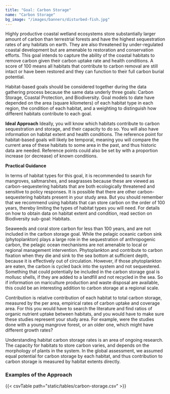 ```yaml
---
title: "Goal: Carbon Storage"
name: "Carbon Storage"
bg_image: "/images/banners/disturbed-fish.jpg"
---
```



Highly productive coastal wetland ecosystems store substantially larger amount of carbon than terrestrial forests and have the highest sequestration rates of any habitats on earth. They are also threatened by under-regulated coastal development but are amenable to restoration and conservation efforts. This goal intends to capture the ability of the coastal habitats to remove carbon given their carbon uptake rate and health conditions. A score of 100 means all habitats that contribute to carbon removal are still intact or have been restored and they can function to their full carbon burial potential.

Habitat-based goals should be considered together during the data gathering process because the same data underly three goals: Carbon Storage, Coastal Protection, and Biodiversity. Goal models to date have depended on the area (square kilometers) of each habitat type in each region, the condition of each habitat, and a weighting to distinguish how different habitats contribute to each goal.

**Ideal Approach**
Ideally, you will know which habitats contribute to carbon sequestration and storage, and their capacity to do so. You will also have information on habitat extent and health conditions. The reference point for habitat-based goals will likely be temporal, meaning you will compare the current area of these habitats to some area in the past, and thus historic data are needed. Reference points could also be set by with a proportion increase (or decrease) of known conditions.


**Practical Guidance**

In terms of habitat types for this goal, it is recommended to search for mangroves, saltmarshes, and seagrasses because these are viewed as carbon-sequestering habitats that are both ecologically threatened and sensitive to policy responses. It is possible that there are other carbon-sequestering habitats present in your study area. But you should remember that we recommend using habitats that can store carbon on the order of 100 years, thereby limiting the types of habitat types you will need. For details on how to obtain data on habitat extent and condition, read section on Biodiversity sub-goal: Habitats.

Seaweeds and coral store carbon for less than 100 years, and are not included in the carbon storage goal. While the pelagic oceanic carbon sink (phytoplankton) plays a large role in the sequestration of anthropogenic carbon, the pelagic ocean mechanisms are not amenable to local or regional management intervention. Phytoplankton and contribute to carbon fixation when they die and sink to the sea bottom at sufficient depth, because it is effectively out of circulation. However, if those phytoplankton are eaten, the carbon is cycled back into the system and not sequestered. Something that could potentially be included in the carbon storage goal is mollusc shells, if they are added to a landfill and not recycled in the sea. So if information on mariculture production and waste disposal are available, this could be an interesting addition to carbon storage at a regional scale.

Contribution is relative contribution of each habitat to total carbon storage, measured by the per area, empirical rates of carbon uptake and coverage area. For this you would have to search the literature and find ratios of organic nutrient uptake between habitats, and you would have to make sure these studies represent your study area. For example, were the studies done with a young mangrove forest, or an older one, which might have different growth rates?

Understanding habitat carbon storage rates is an area of ongoing research. The capacity for habitats to store carbon varies, and depends on the morphology of plants in the system. In the global assessment, we assumed equal potential for carbon storage by each habitat, and thus contribution to carbon storage is measured by habitat extents directly.

### Examples of the Approach
{{< csvTable path="static/tables/carbon-storage.csv" >}}
